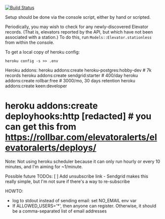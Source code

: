  [![Build Status](https://travis-ci.org/ismith/elevator_alerts.svg?branch=master)](https://travis-ci.org/ismith/elevator_alerts)
 
Setup should be done via the console script, either by hand or scripted.

Periodically, you may wish to check for any newly-discovered Elevator records.
(That is, elevators reported by the API, but which have not been associated with
a station.)  To do this, run `Models::Elevator.stationless` from within the
console.

To get a local copy of heroku config:
```
heroku config -s >> .env
```

Heroku addons:
heroku addons:create heroku-postgres:hobby-dev # 7k records
heroku addons:create sendgrid:starter # 400/day
heroku addons:create rollbar:free # 3000/mo, 30 days retention
heroku addons:create keen:developer
# heroku addons:create deployhooks:http [redacted] # you can get this from https://rollbar.com/elevatoralerts/elevatoralerts/deploys/

Note:
Not using heroku scheduler because it can only run hourly or every 10 minutes,
and I'm aiming for ~1/minute.

Possible future TODOs:
[ ] Add unsubscribe link - Sendgrid makes this really simple, but I'm not sure
  if there's a way to re-subscribe

HOWTO:
- log to stdout instead of sending email: set NO_EMAIL env var
- If ALLOWED_USERS='*', then anyone can register.  Otherwise, it should be a
  comma-separated list of email addresses
